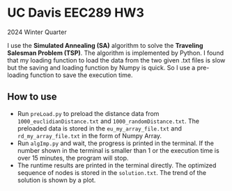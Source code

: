 # UC Davis EEC289 HW3

2024 Winter Quarter

I use the **Simulated Annealing (SA)** algorithm to solve the **Traveling Salesman Problem (TSP)**. The algorithm is implemented by Python. I found that my loading function to load the data from the two given .txt files is slow but the saving and loading function by Numpy is quick. So I use a pre-loading function to save the execution time. 

## How to use
- Run `preLoad.py` to preload the distance data from `1000_euclidianDistance.txt` and `1000_randomDistance.txt`. The preloaded data is stored in the `eu_my_array_file.txt` and `rd_my_array_file.txt` in the form of Numpy Array.
- Run `algImp.py` and wait, the progress is printed in the terminal. If the number shown in the terminal is smaller than 1 or the execution time is over 15 minutes, the program will stop.
- The runtime results are printed in the terminal directly. The optimized sequence of nodes is stored in the `solution.txt`. The trend of the solution is shown by a plot.
